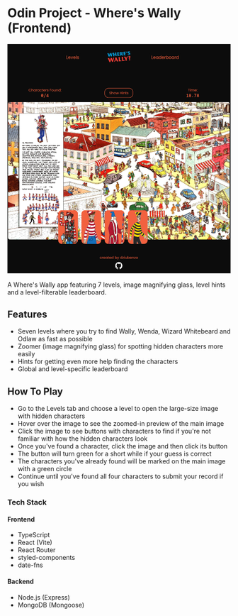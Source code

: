# Odin Project - Where's Wally (Frontend)

![Where's Wally App In Action](/github/app-in-action.png)

A Where's Wally app featuring 7 levels, image magnifying glass, level hints and a level-filterable leaderboard.

## Features

- Seven levels where you try to find Wally, Wenda, Wizard Whitebeard and Odlaw as fast as possible
- Zoomer (image magnifying glass) for spotting hidden characters more easily
- Hints for getting even more help finding the characters
- Global and level-specific leaderboard

## How To Play

- Go to the Levels tab and choose a level to open the large-size image with hidden characters
- Hover over the image to see the zoomed-in preview of the main image
- Click the image to see buttons with characters to find if you're not familiar with how the hidden characters look
- Once you've found a character, click the image and then click its button
- The button will turn green for a short while if your guess is correct
- The characters you've already found will be marked on the main image with a green circle
- Continue until you've found all four characters to submit your record if you wish

### Tech Stack

#### Frontend

- TypeScript
- React (Vite)
- React Router
- styled-components
- date-fns

#### Backend

- Node.js (Express)
- MongoDB (Mongoose)
